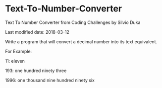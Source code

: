 # Text-To-Number-Converter
Text To Number Converter from Coding Challenges by Silvio Duka


Last modified date: 2018-03-12

Write a program that will convert a decimal number into its text equivalent. 

For Example: 

11: eleven 

193: one hundred ninety three 

1996: one thousand nine hundred ninety six 
